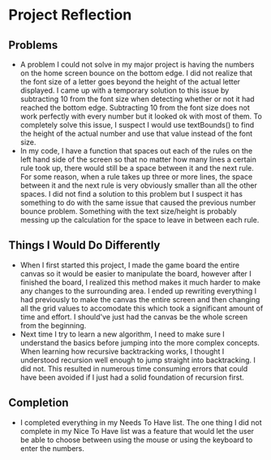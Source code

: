 # Project Reflection

## Problems
- A problem I could not solve in my major project is having the numbers on the home screen bounce on the bottom edge. I did not realize that the font size of a letter goes beyond the height of the actual letter displayed. I came up with a temporary solution to this issue by subtracting 10 from the font size when detecting whether or not it had reached the bottom edge. Subtracting 10 from the font size does not work perfectly with every number but it looked ok with most of them. To completely solve this issue, I suspect I would use textBounds() to find the height of the actual number and use that value instead of the font size. 
- In my code, I have a function that spaces out each of the rules on the left hand side of the screen so that no matter how many lines a certain rule took up, there would still be a space between it and the next rule. For some reason, when a rule takes up three or more lines, the space between it and the next rule is very obviously smaller than all the other spaces. I did not find a solution to this problem but I suspect it has something to do with the same issue that caused the previous number bounce problem. Something with the text size/height is probably messing up the calculation for the space to leave in between each rule.

## Things I Would Do Differently
- When I first started this project, I made the game board the entire canvas so it would be easier to manipulate the board, however after I finished the board, I realized this method makes it much harder to make any changes to the surrounding area. I ended up rewriting everything I had previously to make the canvas the entire screen and then changing all the grid values to accomodate this which took a significant amount of time and effort. I should've just had the canvas be the whole screen from the beginning. 
- Next time I try to learn a new algorithm, I need to make sure I understand the basics before jumping into the more complex concepts. When learning how recursive backtracking works, I thought I understood recursion well enough to jump straight into backtracking. I did not. This resulted in numerous time consuming errors that could have been avoided if I just had a solid foundation of recursion first.  

## Completion
- I completed everything in my Needs To Have list. The one thing I did not complete in my Nice To Have list was a feature that would let the user be able to choose between using the mouse or using the keyboard to enter the numbers.
